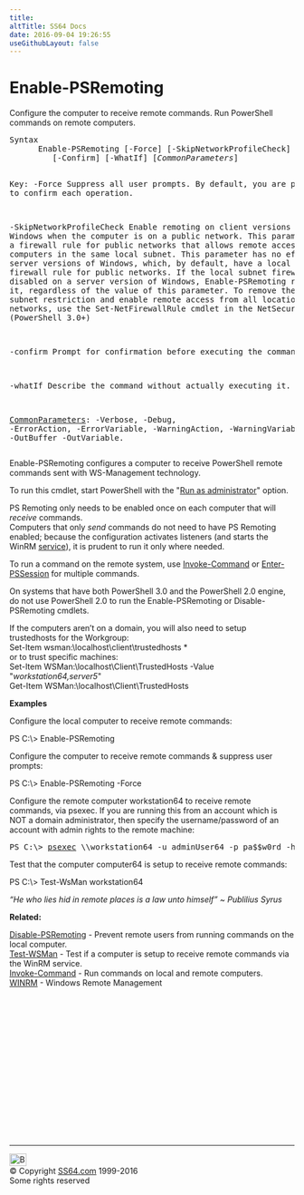 ```yaml
---
title:
altTitle: SS64 Docs
date: 2016-09-04 19:26:55
useGithubLayout: false
---
```

<!-- #BeginLibraryItem "/Library/head_ps.lbi" --><!-- #EndLibraryItem --><h1>Enable-PSRemoting</h1> 
<p> Configure the computer to receive remote commands. Run PowerShell commands on remote computers.</p>
<pre>Syntax
      Enable-PSRemoting [-Force] [-SkipNetworkProfileCheck]
         [-Confirm] [-WhatIf] [<i>CommonParameters</i>]

Key:
   -Force
       Suppress all user prompts. By default, you are prompted to confirm each operation.

   -SkipNetworkProfileCheck
       Enable remoting on client versions of Windows when the computer is on a public network.
       This parameter enables a firewall rule for public networks that allows remote access only from
       computers in the same local subnet.
       This parameter has no effect on server versions of Windows, which, by default, have a
       local subnet firewall rule for public networks. If the local subnet firewall rule is disabled on
       a server version of Windows, Enable-PSRemoting re-enables it, regardless of the value of this parameter.
       To remove the local subnet restriction and enable remote access from all locations on public networks,
       use the  Set-NetFirewallRule cmdlet in the NetSecurity module.  (PowerShell 3.0+)

   -confirm
       Prompt for confirmation before executing the command.

   -whatIf
       Describe the command without actually executing it.

   <a href="common.html">CommonParameters</a>:
       -Verbose, -Debug, -ErrorAction, -ErrorVariable, -WarningAction, -WarningVariable,
       -OutBuffer -OutVariable.</pre>
<p>Enable-PSRemoting configures a computer to receive  PowerShell remote commands sent with  WS-Management technology.</p>
<p>To run this cmdlet, start PowerShell with the "<a href="syntax-elevate.html">Run as administrator</a>" option.</p>
<p>PS Remoting only needs to be enabled once on each computer that will <i>receive </i>commands. <br>
Computers that only <i>send</i> commands do not need to have PS Remoting enabled; because the configuration activates listeners (and starts the WinRM <a href="../nt/syntax-services.html">service</a>), it is prudent to run it only where needed.</p>
<p>To run a command on the remote system, use <a href="invoke-command.html">Invoke-Command</a> or <a href="enter-pssession.html">Enter-PSSession</a> for multiple commands.</p>
<p>On systems that have both  PowerShell 3.0 and the PowerShell 2.0 engine, do not use      PowerShell 2.0 to run the Enable-PSRemoting or Disable-PSRemoting cmdlets.</p>
<p> If the computers aren’t on a domain, you will also need to setup trustedhosts for the Workgroup:<br>
<span class="code">Set-Item wsman:\localhost\client\trustedhosts *<br>
</span>or to trust specific machines:<span class="code"><br>
Set-Item WSMan:\localhost\Client\TrustedHosts -Value "<i>workstation64,server5</i>"<br>
Get-Item WSMan:\localhost\Client\TrustedHosts</span></p>
<p><b>Examples</b></p>
<p>Configure the local computer to receive remote commands:</p>
<p><span class="code">PS C:\&gt; Enable-PSRemoting</span> </p>
<p>Configure the computer to receive remote commands &amp; suppress user prompts:</p>
<p><span class="code">PS C:\&gt; Enable-PSRemoting -Force</span></p>
<p>Configure the remote computer workstation64 to receive remote commands, via psexec. If you are running this from an account which is NOT a domain administrator, then specify the username/password of an account with admin rights to the remote machine:</p>
<pre>PS C:\&gt; <a href="../nt/psexec.html">psexec</a> \\workstation64 -u adminUser64 -p pa$$w0rd -h -d powershell.exe "enable-psremoting -force"
</pre>
<p>Test that the computer computer64 is setup to receive remote commands:</p>
<p class="code">PS C:\&gt; Test-WsMan workstation64</p>
<p class="quote"><i>“He who lies hid in remote places is a law unto himself” ~ Publilius Syrus</i></p><p><b>Related:</b></p>
<p><a href="disable-psremoting.html">Disable-PSRemoting</a> - Prevent remote users from running commands on the local computer.<br>
<a href="test-wsman.html">Test-WSMan</a> - Test if a computer is setup to receive remote commands via the  WinRM service.<br>
<a href="invoke-command.html">Invoke-Command</a> - Run commands on local and remote computers.<br>
<a href="../nt/winrm.html">WINRM</a> - Windows Remote Management </p>
<!-- #BeginLibraryItem "/Library/foot_ps.lbi" --><p>
<!-- PowerShell300 -->
<ins class="adsbygoogle" style="display:inline-block;width:300px;height:250px" data-ad-client="ca-pub-6140977852749469" data-ad-slot="6253539900"></ins>
<script>
(adsbygoogle = window.adsbygoogle || []).push({});
</script></p>
<hr>
<div id="bl" class="footer"><a href="enable-psremoting.html#"><img src="../images/top.png" width="30" height="22" alt="Back to the Top"></a></div>
<div id="br" class="footer, tagline">© Copyright <a href="http://ss64.com/">SS64.com</a> 1999-2016<br>
Some rights reserved</div><!-- #EndLibraryItem -->

